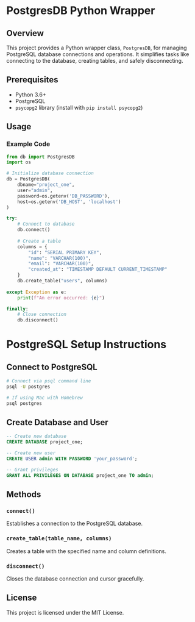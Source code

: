 # PostgresDB Python Wrapper

## Overview
This project provides a Python wrapper class, `PostgresDB`, for managing PostgreSQL database connections and operations. It simplifies tasks like connecting to the database, creating tables, and safely disconnecting.

## Prerequisites
- Python 3.6+
- PostgreSQL
- `psycopg2` library (install with `pip install psycopg2`)

## Usage

### Example Code
```python
from db import PostgresDB
import os

# Initialize database connection
db = PostgresDB(
    dbname="project_one",
    user="admin",
    password=os.getenv('DB_PASSWORD'),
    host=os.getenv('DB_HOST', 'localhost')
)

try:
    # Connect to database
    db.connect()
    
    # Create a table
    columns = {
        "id": "SERIAL PRIMARY KEY",
        "name": "VARCHAR(100)",
        "email": "VARCHAR(100)",
        "created_at": "TIMESTAMP DEFAULT CURRENT_TIMESTAMP"
    }
    db.create_table("users", columns)
    
except Exception as e:
    print(f"An error occurred: {e}")

finally:
    # Close connection
    db.disconnect()
```
# PostgreSQL Setup Instructions

## Connect to PostgreSQL
```bash
# Connect via psql command line
psql -U postgres

# If using Mac with Homebrew
psql postgres
```

## Create Database and User
```sql
-- Create new database
CREATE DATABASE project_one;

-- Create new user
CREATE USER admin WITH PASSWORD 'your_password';

-- Grant privileges
GRANT ALL PRIVILEGES ON DATABASE project_one TO admin;
```



## Methods

### `connect()`
Establishes a connection to the PostgreSQL database.

### `create_table(table_name, columns)`
Creates a table with the specified name and column definitions.

### `disconnect()`
Closes the database connection and cursor gracefully.

## License
This project is licensed under the MIT License.


